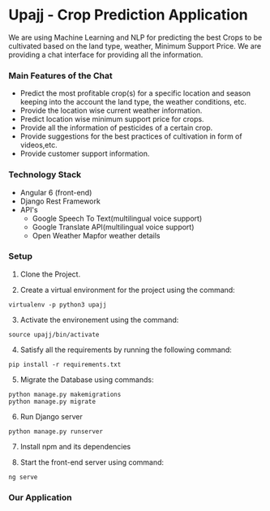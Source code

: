 # Upajj - Crop Prediction Application

We are using Machine Learning and NLP for predicting the best Crops to be cultivated based on the land type, weather, Minimum Support Price. 
We are providing a chat interface for providing all the information.

### Main Features of the Chat

- Predict the most profitable crop(s) for a specific location and season keeping into the account the land type, the weather conditions, etc.
- Provide the location wise current weather information.
- Predict location wise minimum support price for crops.
- Provide all the information of pesticides of a certain crop.
- Provide suggestions for the best practices of cultivation in form of videos,etc.
- Provide customer support information.

### Technology Stack
- Angular 6 (front-end)
- Django Rest Framework
- API's 
  - Google Speech To Text(multilingual voice support)
  - Google Translate API(multilingual voice support)
  - Open Weather Mapfor weather details
 
### Setup
1. Clone the Project.

2. Create a virtual environment for the project using the command:
```
virtualenv -p python3 upajj
```

3. Activate the environement using the command:
```
source upajj/bin/activate
```

4. Satisfy all the requirements by running the following command:
```
pip install -r requirements.txt
```
5. Migrate the Database using commands:
```
python manage.py makemigrations
python manage.py migrate
```
6. Run Django server
```
python manage.py runserver
```
7. Install npm and its dependencies

8. Start the front-end server using command:
```
ng serve
```
### Our Application

  
